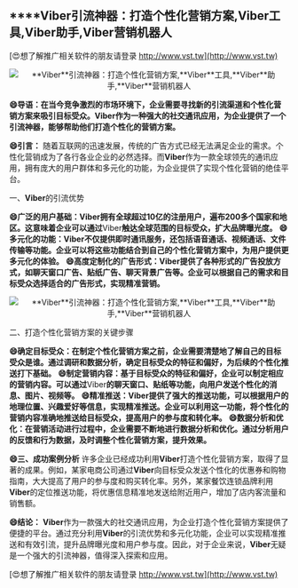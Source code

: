 ## ****Viber**引流神器：打造个性化营销方案,**Viber**工具,**Viber**助手,**Viber**营销机器人**

[😍想了解推广相关软件的朋友请登录 http://www.vst.tw](http://www.vst.tw)

 <center><img src="https://vst.tw/MP4/tuiguang/png/6.png" alt="**Viber**引流神器：打造个性化营销方案,**Viber**工具,**Viber**助手,**Viber**营销机器人"></center>

**😄导语：在当今竞争激烈的市场环境下，企业需要寻找新的引流渠道和个性化营销方案来吸引目标受众。**Viber**作为一种强大的社交通讯应用，为企业提供了一个引流神器，能够帮助他们打造个性化的营销方案。**

**😄引言：**
随着互联网的迅速发展，传统的广告方式已经无法满足企业的需求。个性化营销成为了各行各业企业的必然选择。而**Viber**作为一款全球领先的通讯应用，拥有庞大的用户群体和多元化的功能，为企业提供了实现个性化营销的绝佳平台。

一、**Viber**的引流优势

**😄广泛的用户基础：**Viber**拥有全球超过10亿的注册用户，遍布200多个国家和地区。这意味着企业可以通过**Viber**触达全球范围的目标受众，扩大品牌曝光度。**
**😄多元化的功能：**Viber**不仅提供即时通讯服务，还包括语音通话、视频通话、文件传输等功能。企业可以将这些功能结合到自己的个性化营销方案中，为用户提供更多元化的体验。**
**😄高度定制化的广告形式：**Viber**提供了各种形式的广告投放方式，如聊天窗口广告、贴纸广告、聊天背景广告等。企业可以根据自己的需求和目标受众选择适合的广告形式，实现精准营销。**

 <center><img src="https://vst.tw/MP4/tuiguang/png/2.png" alt="**Viber**引流神器：打造个性化营销方案,**Viber**工具,**Viber**助手,**Viber**营销机器人"></center>

二、打造个性化营销方案的关键步骤

**😄确定目标受众：在制定个性化营销方案之前，企业需要清楚地了解自己的目标受众是谁。通过调研和数据分析，确定目标受众的特征和偏好，为后续的个性化推送打下基础。**
**😄制定营销内容：基于目标受众的特征和偏好，企业可以制定相应的营销内容。可以通过**Viber**的聊天窗口、贴纸等功能，向用户发送个性化的消息、图片、视频等。**
**😄精准推送：**Viber**提供了强大的推送功能，可以根据用户的地理位置、兴趣爱好等信息，实现精准推送。企业可以利用这一功能，将个性化的营销内容准确地推送给目标受众，提高用户的参与度和转化率。**
**😄数据分析和优化：在营销活动进行过程中，企业需要不断地进行数据分析和优化。通过分析用户的反馈和行为数据，及时调整个性化营销方案，提升效果。**

**😄三、成功案例分析**
许多企业已经成功利用**Viber**打造个性化营销方案，取得了显著的成果。例如，某家电商公司通过**Viber**向目标受众发送个性化的优惠券和购物指南，大大提高了用户的参与度和购买转化率。另外，某家餐饮连锁品牌利用**Viber**的定位推送功能，将优惠信息精准地发送给附近用户，增加了店内客流量和销售额。

**😄结论：**
**Viber**作为一款强大的社交通讯应用，为企业打造个性化营销方案提供了便捷的平台。通过充分利用**Viber**的引流优势和多元化功能，企业可以实现精准推送和有效引流，提升品牌曝光度和用户参与度。因此，对于企业来说，**Viber**无疑是一个强大的引流神器，值得深入探索和应用。

[😍想了解推广相关软件的朋友请登录 http://www.vst.tw](http://www.vst.tw)



